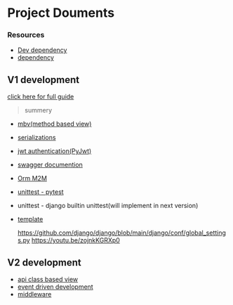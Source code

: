# Project Douments

### Resources

-   [Dev dependency](./requirements/dev.txt)
-   [dependency](./requirements/v1.txt)

## V1 development

[click here for full guide](./tools/docs/v1.md)

> summery

-   [mbv(method based view)](./tools/docs/v1.md#v1step-1mbv)
-   [serializations](./tools/docs/v1.md#v1step-2serialization)
-   [jwt authentication(PyJwt)](./tools/docs/v1.md#v1step-3authentication)
-   [swagger documention](./tools/docs/v1.md#v1step-4swagger)
-   [Orm M2M](./tools/docs/v1.md#v1step-5m2m)
-   [unittest - pytest](./tools/docs/v1.md#v1step-6apytest)
-   unittest - django builtin unittest(will implement in next version)
-   [template](./tools/docs/v1.md#v1step-7template)

    https://github.com/django/django/blob/main/django/conf/global_settings.py
    https://youtu.be/zojnkKGRXp0

## V2 development

-   [api class based view](./tools/docs/v2.md#v2step-1api-cbv)
-   [event driven development](./tools/docs/v2.md#v2step-2event-driven-dev)
-   [middleware](./tools/docs/v2.md#v2step-3middleware)
